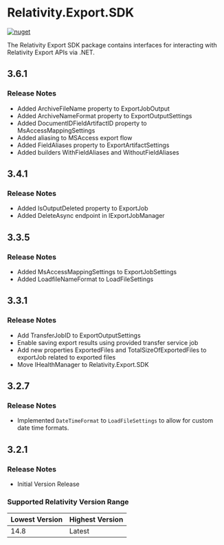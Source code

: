 # Relativity.Export.SDK

[![nuget](https://img.shields.io/nuget/v/Relativity.Export.SDK.svg)](https://www.nuget.org/packages/Relativity.Export.SDK)

The Relativity Export SDK package contains interfaces for interacting with Relativity Export APIs via .NET.

## 3.6.1

### Release Notes

* Added ArchiveFileName property to ExportJobOutput
* Added ArchiveNameFormat property to ExportOutputSettings
* Added DocumentIDFieldArtifactID property to MsAccessMappingSettings
* Added aliasing to MSAccess export flow
* Added FieldAliases property to ExportArtifactSettings
* Added builders WithFieldAliases and WithoutFieldAliases

## 3.4.1

### Release Notes

* Added IsOutputDeleted property to ExportJob
* Added DeleteAsync endpoint in IExportJobManager

## 3.3.5

### Release Notes

* Added MsAccessMappingSettings to ExportJobSettings
* Added LoadfileNameFormat to LoadFileSettings

## 3.3.1

### Release Notes

* Add TransferJobID to ExportOutputSettings
* Enable saving export results using provided transfer service job
* Add new properties ExportedFiles and TotalSizeOfExportedFiles to exportJob related to exported files
* Move IHealthManager to Relativity.Export.SDK

## 3.2.7

### Release Notes

- Implemented `DateTimeFormat` to `LoadFileSettings` to allow for custom date time formats.

## 3.2.1

### Release Notes

* Initial Version Release

### Supported Relativity Version Range

Lowest Version | Highest Version
--- | ---
14.8 | Latest